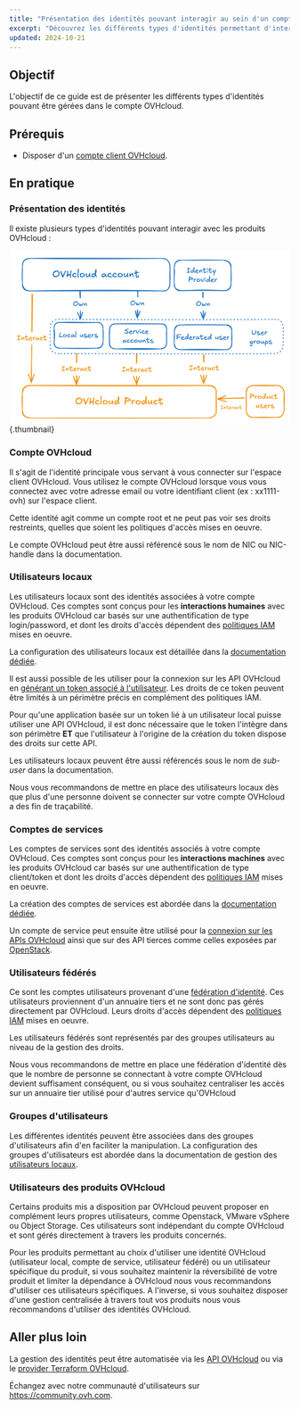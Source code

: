 ```yaml
---
title: "Présentation des identités pouvant interagir au sein d'un compte OVHcloud"
excerpt: "Découvrez les différents types d'identités permettant d'interagir avec un produit OVHcloud"
updated: 2024-10-21
---
```


## Objectif

L'objectif de ce guide est de présenter les différents types d'identités pouvant être gérées dans le compte OVHcloud.

## Prérequis

- Disposer d'un [compte client OVHcloud](/pages/account_and_service_management/account_information/ovhcloud-account-creation).

## En pratique

### Présentation des identités

Il existe plusieurs types d'identités pouvant interagir avec les produits OVHcloud :

![identities-types](images/identities_types.png){.thumbnail}

### Compte OVHcloud

Il s'agit de l'identité principale vous servant à vous connecter sur l'espace client OVHcloud. Vous utilisez le compte OVHcloud lorsque vous vous connectez avec votre adresse email ou votre identifiant client (ex : xx1111-ovh) sur l'espace client.

Cette identité agit comme un compte root et ne peut pas voir ses droits restreints, quelles que soient les politiques d'accès mises en oeuvre.

Le compte OVHcloud peut être aussi référencé sous le nom de NIC ou NIC-handle dans la documentation.

### Utilisateurs locaux

Les utilisateurs locaux sont des identités associées à votre compte OVHcloud. Ces comptes sont conçus pour les **interactions humaines** avec les produits OVHcloud car basés sur une authentification de type login/password, et dont les droits d'accès dépendent des [politiques IAM](/pages/account_and_service_management/account_information/iam-policy-ui) mises en oeuvre.

La configuration des utilisateurs locaux est détaillée dans la [documentation dédiée](/pages/account_and_service_management/account_information/ovhcloud-users-management).

Il est aussi possible de les utiliser pour la connexion sur les API OVHcloud en [générant un token associé à l'utilisateur](/pages/manage_and_operate/api/first-steps). Les droits de ce token peuvent être limités à un périmètre précis en complément des politiques IAM.

Pour qu'une application basée sur un token lié à un utilisateur local puisse utiliser une API OVHcloud, il est donc nécessaire que le token l'intègre dans son périmètre **ET** que l'utilisateur à l'origine de la création du token dispose des droits sur cette API.

Les utilisateurs locaux peuvent être aussi référencés sous le nom de *sub-user* dans la documentation.

Nous vous recommandons de mettre en place des utilisateurs locaux dès que plus d'une personne doivent se connecter sur votre compte OVHcloud a des fin de traçabilité.

### Comptes de services

Les comptes de services sont des identités associés à votre compte OVHcloud. Ces comptes sont conçus pour les **interactions machines** avec les produits OVHcloud car basés sur une authentification de type client/token et dont les droits d'accès dépendent des [politiques IAM](/pages/account_and_service_management/account_information/iam-policy-ui) mises en oeuvre.

La création des comptes de services est abordée dans la [documentation dédiée](/pages/manage_and_operate/api/manage-service-account).

Un compte de service peut ensuite être utilisé pour la [connexion sur les APIs OVHcloud](/pages/account_and_service_management/account_information/authenticate-api-with-service-account) ainsi que sur des API tierces comme celles exposées par [OpenStack](/pages/manage_and_operate/iam/authenticate-api-openstack-with-service-account).

### Utilisateurs fédérés

Ce sont les comptes utilisateurs provenant d'une [fédération d'identité](/products/manage-operate-user-federation). Ces utilisateurs proviennent d'un annuaire tiers et ne sont donc pas gérés directement par OVHcloud. Leurs droits d'accès dépendent des [politiques IAM](/pages/account_and_service_management/account_information/iam-policy-ui) mises en oeuvre.

Les utilisateurs fédérés sont représentés par des groupes utilisateurs au niveau de la gestion des droits.

Nous vous recommandons de mettre en place une fédération d'identité dès que le nombre de personne se connectant à votre compte OVHcloud devient suffisament conséquent, ou si vous souhaitez centraliser les accès sur un annuaire tier utilisé pour d'autres service qu'OVHcloud

### Groupes d'utilisateurs

Les différentes identités peuvent être associées dans des groupes d'utilisateurs afin d'en faciliter la manipulation.
La configuration des groupes d'utilisateurs est abordée dans la documentation de gestion des [utilisateurs locaux](/pages/account_and_service_management/account_information/ovhcloud-users-management).

### Utilisateurs des produits OVHcloud

Certains produits mis a disposition par OVHcloud peuvent proposer en complément leurs propres utilisateurs, comme Openstack, VMware vSphere ou Object Storage.
Ces utilisateurs sont indépendant du compte OVHcloud et sont gérés directement à travers les produits concernés.

Pour les produits permettant au choix d'utiliser une identité OVHcloud (utilisateur local, compte de service, utilisateur fédéré) ou un utilisateur spécifique du produit, si vous souhaitez maintenir la réversibilité de votre produit et limiter la dépendance à OVHcloud nous vous recommandons d'utiliser ces utilisateurs spécifiques.
A l'inverse, si vous souhaitez disposer d'une gestion centralisée à travers tout vos produits nous vous recommandons d'utiliser des identités OVHcloud.

## Aller plus loin

La gestion des identités peut être automatisée via les [API OVHcloud](/pages/manage_and_operate/api/first-steps) ou via le [provider Terraform OVHcloud](/pages/manage_and_operate/terraform/terraform-at-ovhcloud).

Échangez avec notre communauté d'utilisateurs sur <https://community.ovh.com>.
